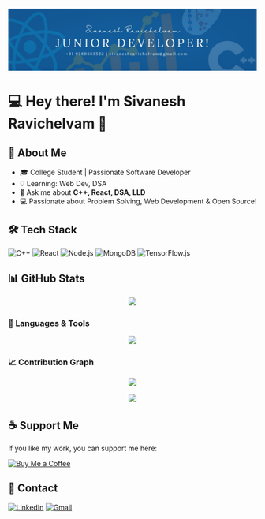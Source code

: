 <p align="center">
  <img src="assets/banner.jpeg" alt="Welcome Banner" />
</p>



# 💻 Hey there! I'm Sivanesh Ravichelvam 👋  

## 🚀 About Me
- 🎓 College Student | Passionate Software Developer  
- 💡 Learning:  Web Dev, DSA    
- 💬 Ask me about **C++, React, DSA, LLD**  
- 💻 Passionate about Problem Solving, Web Development & Open Source!    

## 🛠 Tech Stack
![C++](https://img.shields.io/badge/-C++-00599C?style=flat&logo=cplusplus&logoColor=white)
![React](https://img.shields.io/badge/-React-61DAFB?style=flat&logo=react&logoColor=white)
![Node.js](https://img.shields.io/badge/-Node.js-339933?style=flat&logo=node.js&logoColor=white)
![MongoDB](https://img.shields.io/badge/-MongoDB-4EA94B?style=flat&logo=mongodb&logoColor=white)
![TensorFlow.js](https://img.shields.io/badge/-TensorFlow.js-FF6F00?style=flat&logo=tensorflow&logoColor=white)

## 📊 GitHub Stats  
<p align="center">
  <img width="49%" src="https://github-readme-stats.vercel.app/api?username=sivanesh10&show_icons=true&theme=tokyonight&count_private=true" />
</p>

### 🚀 Languages & Tools

<p align="center">
  <img src="https://skillicons.dev/icons?i=cpp,js,html,css,python,java,react,nodejs,github,vscode" />
</p>

### 📈 Contribution Graph

<p align="center">
  <img src="https://github-readme-activity-graph.vercel.app/graph?username=sivanesh10&theme=&theme=dracula&hide_border=true" />
</p>


<p align="center">
  <img src="https://github-readme-stats.vercel.app/api/top-langs/?username=sivanesh10&layout=compact&theme=tokyonight&langs_count=6" />
</p>



## ☕ Support Me  
If you like my work, you can support me here:  

[![Buy Me a Coffee](https://img.shields.io/badge/Buy%20Me%20a%20Coffee-FECC00?style=flat&logo=buymeacoffee&logoColor=black)](https://buymeacoffee.com/sivanesh_ravichelvam)  

## 🔗 Contact

[![LinkedIn](https://img.shields.io/badge/-LinkedIn-0077B5?style=flat&logo=linkedin&logoColor=white)](https://www.linkedin.com/in/sivanesh10/)
[![Gmail](https://img.shields.io/badge/-Gmail-D14836?style=flat&logo=gmail&logoColor=white)](mailto:sivaneshravichelvam@gmail.com)

